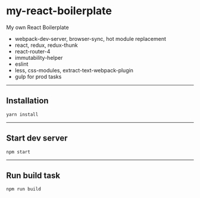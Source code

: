 # my-react-boilerplate

My own React Boilerplate

- webpack-dev-server, browser-sync, hot module replacement
- react, redux, redux-thunk
- react-router-4
- immutability-helper
- eslint
- less, css-modules, extract-text-webpack-plugin
- gulp for prod tasks

--------------

## Installation

`yarn install`

--------------

## Start dev server

`npm start`

--------------

## Run build task

`npm run build`
